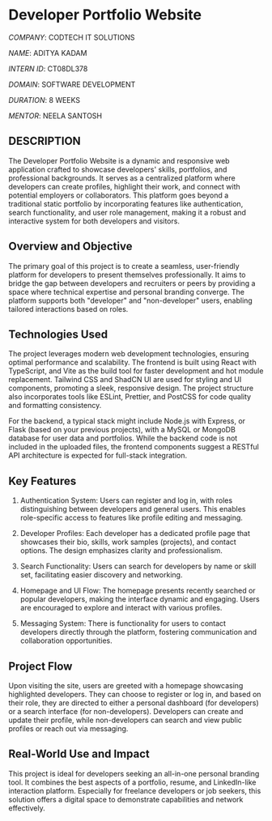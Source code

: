 # Developer Portfolio Website
  
*COMPANY*: CODTECH IT SOLUTIONS

*NAME*: ADITYA KADAM

*INTERN ID*: CT08DL378

*DOMAIN*: SOFTWARE DEVELOPMENT

*DURATION*: 8 WEEKS

*MENTOR*: NEELA SANTOSH


  
## DESCRIPTION
  
The Developer Portfolio Website is a dynamic and responsive web application crafted to showcase developers' skills, portfolios, and professional backgrounds. It serves as a centralized platform where developers can create profiles, highlight their work, and connect with potential employers or collaborators. This platform goes beyond a traditional static portfolio by incorporating features like authentication, search functionality, and user role management, making it a robust and interactive system for both developers and visitors.

## Overview and Objective
The primary goal of this project is to create a seamless, user-friendly platform for developers to present themselves professionally. It aims to bridge the gap between developers and recruiters or peers by providing a space where technical expertise and personal branding converge. The platform supports both "developer" and "non-developer" users, enabling tailored interactions based on roles.

## Technologies Used
The project leverages modern web development technologies, ensuring optimal performance and scalability. The frontend is built using React with TypeScript, and Vite as the build tool for faster development and hot module replacement. Tailwind CSS and ShadCN UI are used for styling and UI components, promoting a sleek, responsive design. The project structure also incorporates tools like ESLint, Prettier, and PostCSS for code quality and formatting consistency.

For the backend, a typical stack might include Node.js with Express, or Flask (based on your previous projects), with a MySQL or MongoDB database for user data and portfolios. While the backend code is not included in the uploaded files, the frontend components suggest a RESTful API architecture is expected for full-stack integration.

## Key Features
1. Authentication System: Users can register and log in, with roles distinguishing between developers and general users. This enables role-specific access to features like profile editing and messaging.

2. Developer Profiles: Each developer has a dedicated profile page that showcases their bio, skills, work samples (projects), and contact options. The design emphasizes clarity and professionalism.

3. Search Functionality: Users can search for developers by name or skill set, facilitating easier discovery and networking.

4. Homepage and UI Flow: The homepage presents recently searched or popular developers, making the interface dynamic and engaging. Users are encouraged to explore and interact with various profiles.

5. Messaging System: There is functionality for users to contact developers directly through the platform, fostering communication and collaboration opportunities.

## Project Flow
Upon visiting the site, users are greeted with a homepage showcasing highlighted developers. They can choose to register or log in, and based on their role, they are directed to either a personal dashboard (for developers) or a search interface (for non-developers). Developers can create and update their profile, while non-developers can search and view public profiles or reach out via messaging.

## Real-World Use and Impact
This project is ideal for developers seeking an all-in-one personal branding tool. It combines the best aspects of a portfolio, resume, and LinkedIn-like interaction platform. Especially for freelance developers or job seekers, this solution offers a digital space to demonstrate capabilities and network effectively.

